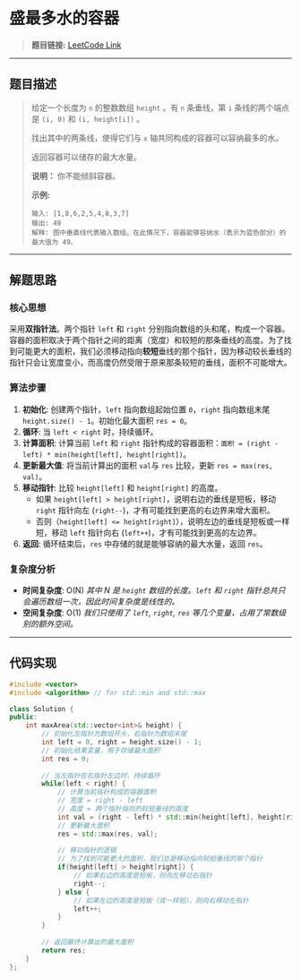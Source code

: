 # 盛最多水的容器

> **题目链接:** [LeetCode Link](https://leetcode.cn/problems/container-with-most-water/)

---

## 题目描述

> 给定一个长度为 `n` 的整数数组 `height` 。有 `n` 条垂线，第 `i` 条线的两个端点是 `(i, 0)` 和 `(i, height[i])` 。
>
> 找出其中的两条线，使得它们与 `x` 轴共同构成的容器可以容纳最多的水。
>
> 返回容器可以储存的最大水量。
>
> **说明：** 你不能倾斜容器。
>
> **示例:**
> ```
> 输入: [1,8,6,2,5,4,8,3,7]
> 输出: 49
> 解释: 图中垂直线代表输入数组。在此情况下，容器能够容纳水（表示为蓝色部分）的最大值为 49。
> ```

---

## 解题思路

### 核心思想
采用**双指针法**。两个指针 `left` 和 `right` 分别指向数组的头和尾，构成一个容器。容器的面积取决于两个指针之间的距离（宽度）和较短的那条垂线的高度。为了找到可能更大的面积，我们必须移动指向**较短**垂线的那个指针，因为移动较长垂线的指针只会让宽度变小，而高度仍然受限于原来那条较短的垂线，面积不可能增大。

### 算法步骤
1.  **初始化**: 创建两个指针，`left` 指向数组起始位置 `0`，`right` 指向数组末尾 `height.size() - 1`。初始化最大面积 `res = 0`。
2.  **循环**: 当 `left < right` 时，持续循环。
3.  **计算面积**: 计算当前 `left` 和 `right` 指针构成的容器面积：`面积 = (right - left) * min(height[left], height[right])`。
4.  **更新最大值**: 将当前计算出的面积 `val`与 `res` 比较，更新 `res = max(res, val)`。
5.  **移动指针**: 比较 `height[left]` 和 `height[right]` 的高度。
    *   如果 `height[left] > height[right]`，说明右边的垂线是短板，移动 `right` 指针向左 (`right--`)，才有可能找到更高的右边界来增大面积。
    *   否则（`height[left] <= height[right]`），说明左边的垂线是短板或一样短，移动 `left` 指针向右 (`left++`)，才有可能找到更高的左边界。
6.  **返回**: 循环结束后，`res` 中存储的就是能够容纳的最大水量，返回 `res`。

### 复杂度分析
- **时间复杂度**: O(N)
  *其中 N 是 `height` 数组的长度。`left` 和 `right` 指针总共只会遍历数组一次，因此时间复杂度是线性的。*
- **空间复杂度**: O(1)
  *我们只使用了 `left`, `right`, `res` 等几个变量，占用了常数级别的额外空间。*

---

## 代码实现

```cpp
#include <vector>
#include <algorithm> // for std::min and std::max

class Solution {
public:
    int maxArea(std::vector<int>& height) {
        // 初始化左指针为数组开头，右指针为数组末尾
        int left = 0, right = height.size() - 1;
        // 初始化结果变量，用于存储最大面积
        int res = 0;
        
        // 当左指针在右指针左边时，持续循环
        while(left < right) {
            // 计算当前指针构成的容器面积
            // 宽度 = right - left
            // 高度 = 两个指针指向的较短垂线的高度
            int val = (right - left) * std::min(height[left], height[right]);
            // 更新最大面积
            res = std::max(res, val);
            
            // 移动指针的逻辑
            // 为了找到可能更大的面积，我们总是移动指向较短垂线的那个指针
            if(height[left] > height[right]) {
                // 如果右边的高度是短板，则向左移动右指针
                right--;
            } else {
                // 如果左边的高度是短板（或一样短），则向右移动左指针
                left++;
            }
        }
        
        // 返回最终计算出的最大面积
        return res;
    }
};
```